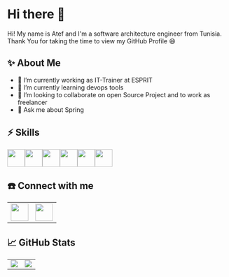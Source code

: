 # Hi there 👋
Hi! My name is Atef and I'm a software architecture engineer from Tunisia. Thank You for taking the time to view my GitHub Profile 😄
## ✨ About Me 

- 🔭 I’m currently working as IT-Trainer at ESPRIT
- 🌱 I’m currently learning devops tools
- 👯 I’m looking to collaborate on open Source Project and to work as freelancer
- 💬 Ask me about Spring 

## ⚡ Skills

<img height=40 src="https://cdn.jsdelivr.net/gh/devicons/devicon/icons/java/java-original.svg"/><img height=40 src="https://cdn.jsdelivr.net/gh/devicons/devicon/icons/spring/spring-original-wordmark.svg"/><img height=40 src="https://cdn.jsdelivr.net/gh/devicons/devicon/icons/angularjs/angularjs-original.svg" /><img height=40 src="https://cdn.jsdelivr.net/gh/devicons/devicon/icons/git/git-original.svg"/><img height=40 src="https://cdn.jsdelivr.net/gh/devicons/devicon/icons/docker/docker-original-wordmark.svg"/><img height=40 src="https://cdn.jsdelivr.net/gh/devicons/devicon/icons/jenkins/jenkins-original.svg"/>

## ☎️ Connect with me 
<table style="border: none;">
    <tbody>
        <tr>
          <td>
            <a href="https://medium.com/@AtefMADDOURI"><img height="40" src="https://www.vectorlogo.zone/logos/medium/medium-ar21.svg" /></a>
          </td>
          <td>
            <a href="https://www.linkedin.com/in/atef-maddouri/"><img height="40" src="https://www.vectorlogo.zone/logos/linkedin/linkedin-ar21.svg" /></a>
          </td>
        </tr>
    </tbody>
</table>

 ## 📈 GitHub Stats 
<table style="border: hidden;" align="center">
    <tbody>
        <tr valign="top">
          <td>
            <img src="https://github-readme-streak-stats.herokuapp.com/?user=AtefMaddouri&layout=compact&theme=chartreuse-dark"/>
<!-- <img src="https://github-readme-stats.vercel.app/api?username=AtefMaddouri&show_icons=true"/> -->
            </td>
           <td>
 <img src="https://github-readme-stats.vercel.app/api/top-langs?username=AtefMaddouri&layout=compact&theme=chartreuse-dark"/> 
         <!--    <img src="https://github-readme-stats.vercel.app/api?username=AtefMaddouri&show_icons=true&theme=chartreuse-dark"/>-->
          </td>
        </tr>
    </tbody>
</table>


<!-- <img src="https://github-readme-stats.vercel.app/api/pin/?username=AtefMaddouri&repo=Spring-Security-JWT"/> -->
